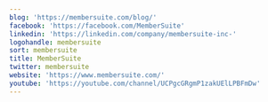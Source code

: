 ```yaml
---
blog: 'https://membersuite.com/blog/'
facebook: 'https://facebook.com/MemberSuite'
linkedin: 'https://linkedin.com/company/membersuite-inc-'
logohandle: membersuite
sort: membersuite
title: MemberSuite
twitter: membersuite
website: 'https://www.membersuite.com/'
youtube: 'https://youtube.com/channel/UCPgcGRgmP1zakUElLPBFmDw'
---
```

